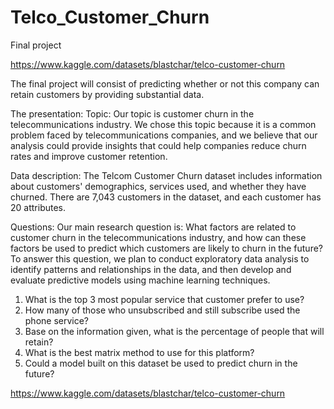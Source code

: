 # Telco_Customer_Churn
Final project 


https://www.kaggle.com/datasets/blastchar/telco-customer-churn

The final project will consist of predicting whether or not this company can retain customers by providing substantial data. 

The presentation: Topic: Our topic is customer churn in the telecommunications industry. We chose this topic because it is a common problem faced by telecommunications companies, and we believe that our analysis could provide insights that could help companies reduce churn rates and improve customer retention.

Data description: The Telcom Customer Churn dataset includes information about customers' demographics, services used, and whether they have churned. There are 7,043 customers in the dataset, and each customer has 20 attributes.

Questions: Our main research question is: What factors are related to customer churn in the telecommunications industry, and how can these factors be used to predict which customers are likely to churn in the future? To answer this question, we plan to conduct exploratory data analysis to identify patterns and relationships in the data, and then develop and evaluate predictive models using machine learning techniques. 

1. What is the top 3 most popular service that customer prefer to use?
2. How many of those who unsubscribed and still subscribe used the phone service?
3. Base on the information given, what is the percentage of people that will retain?
4. What is the best matrix method to use for this platform?
5. Could a model built on this dataset be used to predict churn in the future?

https://www.kaggle.com/datasets/blastchar/telco-customer-churn

